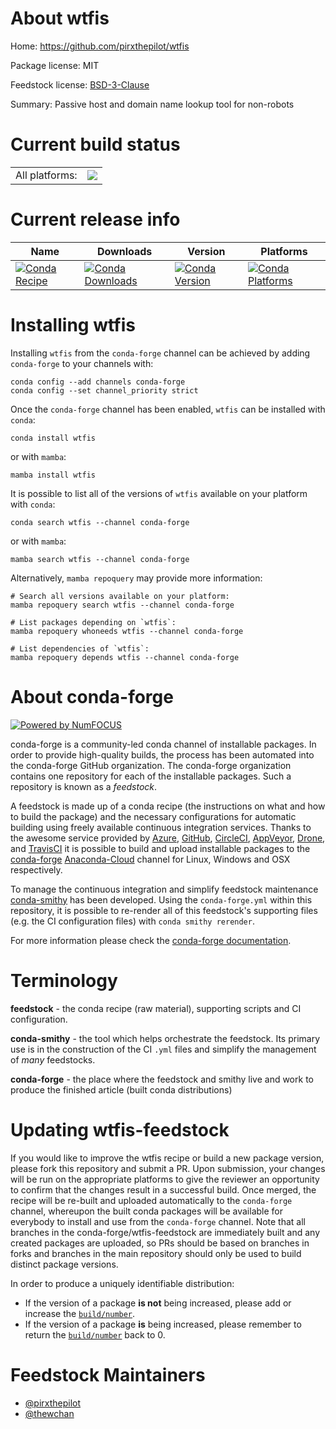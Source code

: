 About wtfis
===========

Home: https://github.com/pirxthepilot/wtfis

Package license: MIT

Feedstock license: [BSD-3-Clause](https://github.com/conda-forge/wtfis-feedstock/blob/main/LICENSE.txt)

Summary: Passive host and domain name lookup tool for non-robots

Current build status
====================


<table><tr><td>All platforms:</td>
    <td>
      <a href="https://dev.azure.com/conda-forge/feedstock-builds/_build/latest?definitionId=17108&branchName=main">
        <img src="https://dev.azure.com/conda-forge/feedstock-builds/_apis/build/status/wtfis-feedstock?branchName=main">
      </a>
    </td>
  </tr>
</table>

Current release info
====================

| Name | Downloads | Version | Platforms |
| --- | --- | --- | --- |
| [![Conda Recipe](https://img.shields.io/badge/recipe-wtfis-green.svg)](https://anaconda.org/conda-forge/wtfis) | [![Conda Downloads](https://img.shields.io/conda/dn/conda-forge/wtfis.svg)](https://anaconda.org/conda-forge/wtfis) | [![Conda Version](https://img.shields.io/conda/vn/conda-forge/wtfis.svg)](https://anaconda.org/conda-forge/wtfis) | [![Conda Platforms](https://img.shields.io/conda/pn/conda-forge/wtfis.svg)](https://anaconda.org/conda-forge/wtfis) |

Installing wtfis
================

Installing `wtfis` from the `conda-forge` channel can be achieved by adding `conda-forge` to your channels with:

```
conda config --add channels conda-forge
conda config --set channel_priority strict
```

Once the `conda-forge` channel has been enabled, `wtfis` can be installed with `conda`:

```
conda install wtfis
```

or with `mamba`:

```
mamba install wtfis
```

It is possible to list all of the versions of `wtfis` available on your platform with `conda`:

```
conda search wtfis --channel conda-forge
```

or with `mamba`:

```
mamba search wtfis --channel conda-forge
```

Alternatively, `mamba repoquery` may provide more information:

```
# Search all versions available on your platform:
mamba repoquery search wtfis --channel conda-forge

# List packages depending on `wtfis`:
mamba repoquery whoneeds wtfis --channel conda-forge

# List dependencies of `wtfis`:
mamba repoquery depends wtfis --channel conda-forge
```


About conda-forge
=================

[![Powered by
NumFOCUS](https://img.shields.io/badge/powered%20by-NumFOCUS-orange.svg?style=flat&colorA=E1523D&colorB=007D8A)](https://numfocus.org)

conda-forge is a community-led conda channel of installable packages.
In order to provide high-quality builds, the process has been automated into the
conda-forge GitHub organization. The conda-forge organization contains one repository
for each of the installable packages. Such a repository is known as a *feedstock*.

A feedstock is made up of a conda recipe (the instructions on what and how to build
the package) and the necessary configurations for automatic building using freely
available continuous integration services. Thanks to the awesome service provided by
[Azure](https://azure.microsoft.com/en-us/services/devops/), [GitHub](https://github.com/),
[CircleCI](https://circleci.com/), [AppVeyor](https://www.appveyor.com/),
[Drone](https://cloud.drone.io/welcome), and [TravisCI](https://travis-ci.com/)
it is possible to build and upload installable packages to the
[conda-forge](https://anaconda.org/conda-forge) [Anaconda-Cloud](https://anaconda.org/)
channel for Linux, Windows and OSX respectively.

To manage the continuous integration and simplify feedstock maintenance
[conda-smithy](https://github.com/conda-forge/conda-smithy) has been developed.
Using the ``conda-forge.yml`` within this repository, it is possible to re-render all of
this feedstock's supporting files (e.g. the CI configuration files) with ``conda smithy rerender``.

For more information please check the [conda-forge documentation](https://conda-forge.org/docs/).

Terminology
===========

**feedstock** - the conda recipe (raw material), supporting scripts and CI configuration.

**conda-smithy** - the tool which helps orchestrate the feedstock.
                   Its primary use is in the construction of the CI ``.yml`` files
                   and simplify the management of *many* feedstocks.

**conda-forge** - the place where the feedstock and smithy live and work to
                  produce the finished article (built conda distributions)


Updating wtfis-feedstock
========================

If you would like to improve the wtfis recipe or build a new
package version, please fork this repository and submit a PR. Upon submission,
your changes will be run on the appropriate platforms to give the reviewer an
opportunity to confirm that the changes result in a successful build. Once
merged, the recipe will be re-built and uploaded automatically to the
`conda-forge` channel, whereupon the built conda packages will be available for
everybody to install and use from the `conda-forge` channel.
Note that all branches in the conda-forge/wtfis-feedstock are
immediately built and any created packages are uploaded, so PRs should be based
on branches in forks and branches in the main repository should only be used to
build distinct package versions.

In order to produce a uniquely identifiable distribution:
 * If the version of a package **is not** being increased, please add or increase
   the [``build/number``](https://docs.conda.io/projects/conda-build/en/latest/resources/define-metadata.html#build-number-and-string).
 * If the version of a package **is** being increased, please remember to return
   the [``build/number``](https://docs.conda.io/projects/conda-build/en/latest/resources/define-metadata.html#build-number-and-string)
   back to 0.

Feedstock Maintainers
=====================

* [@pirxthepilot](https://github.com/pirxthepilot/)
* [@thewchan](https://github.com/thewchan/)

